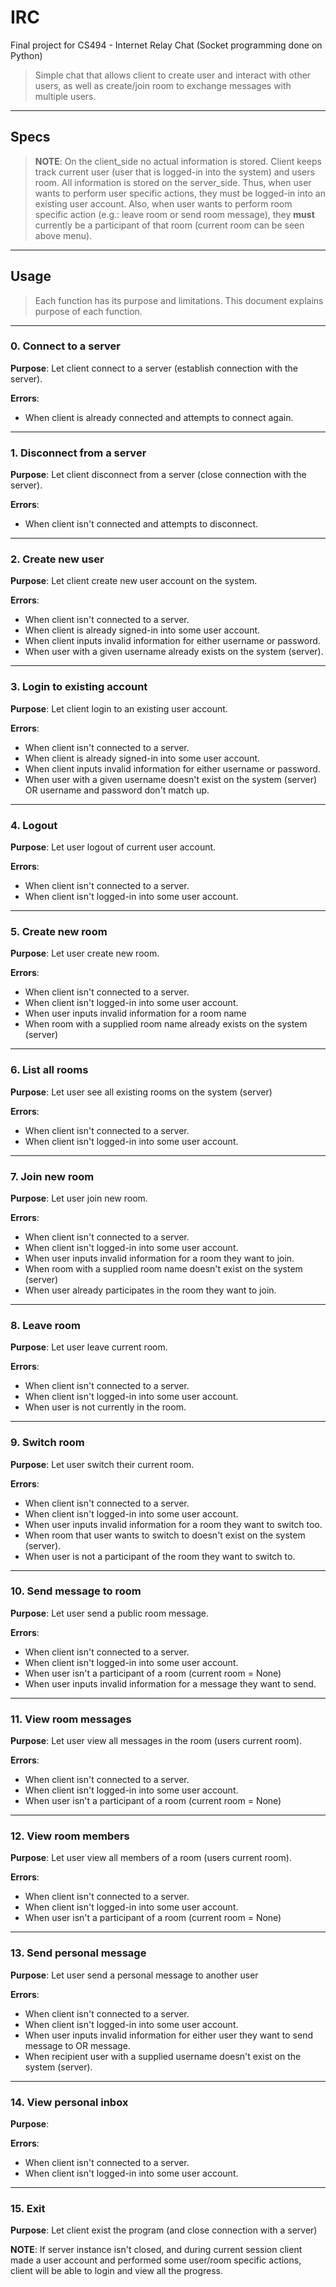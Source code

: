 # IRC

Final project for CS494 - Internet Relay Chat (Socket programming done on Python)

> Simple chat that allows client to create user and interact with other users, as well as create/join room to exchange messages with multiple users.

---

## Specs

> **NOTE**: On the client_side no actual information is stored. Client keeps track current user (user that is logged-in into the system) and users room. All information is stored on the server_side. Thus, when user wants to perform user specific actions, they must be logged-in into an existing user account. Also, when user wants to perform room specific action (e.g.: leave room or send room message), they **must** currently be a participant of that room (current room can be seen above menu).

---

## Usage

> Each function has its purpose and limitations. This document explains purpose of each function.

---

### 0. Connect to a server  	
**Purpose**: Let client connect to a server (establish connection with the server).

**Errors**:
- When client is already connected and attempts to connect again. 
---

### 1. Disconnect from a server 	
**Purpose**: Let client disconnect from a server (close connection with the server).

**Errors**:
- When client isn't connected and attempts to disconnect. 
---

### 2. Create new user 	
**Purpose**: Let client create new user account on the system.

**Errors**:
- When client isn't connected to a server.
- When client is already signed-in into some user account.
- When client inputs invalid information for either username or password.
- When user with a given username already exists on the system (server).
---

### 3. Login to existing account 
**Purpose**: Let client login to an existing user account.

**Errors**:
- When client isn't connected to a server.
- When client is already signed-in into some user account.
- When client inputs invalid information for either username or password.
- When user with a given username doesn't exist on the system (server) OR username and password don't match up.
---

### 4. Logout
**Purpose**: Let user logout of current user account.

**Errors**:
- When client isn't connected to a server.
- When client isn't logged-in into some user account.
---

### 5. Create new room
**Purpose**: Let user create new room.

**Errors**:
- When client isn't connected to a server.
- When client isn't logged-in into some user account.
- When user inputs invalid information for a room name
- When room with a supplied room name already exists on the system (server)
---

### 6. List all rooms
**Purpose**: Let user see all existing rooms on the system (server)

**Errors**:
- When client isn't connected to a server.
- When client isn't logged-in into some user account.
---

### 7. Join new room
**Purpose**: Let user join new room.

**Errors**:
- When client isn't connected to a server.
- When client isn't logged-in into some user account.
- When user inputs invalid information for a room they want to join.
- When room with a supplied room name doesn't exist on the system (server)
- When user already participates in the room they want to join.
---

### 8. Leave room
**Purpose**: Let user leave current room.

**Errors**:
- When client isn't connected to a server.
- When client isn't logged-in into some user account.
- When user is not currently in the room.
---

### 9. Switch room
**Purpose**: Let user switch their current room.

**Errors**:
- When client isn't connected to a server.
- When client isn't logged-in into some user account.
- When user inputs invalid information for a room they want to switch too.
- When room that user wants to switch to doesn't exist on the system (server).
- When user is not a participant of the room they want to switch to.
---

### 10. Send message to room
**Purpose**: Let user send a public room message.

**Errors**:
- When client isn't connected to a server.
- When client isn't logged-in into some user account.
- When user isn't a participant of a room (current room = None)
- When user inputs invalid information for a message they want to send.
---

### 11. View room messages
**Purpose**: Let user view all messages in the room (users current room).

**Errors**:
- When client isn't connected to a server.
- When client isn't logged-in into some user account.
- When user isn't a participant of a room (current room = None)
---

### 12. View room members
**Purpose**: Let user view all members of a room (users current room).

**Errors**:
- When client isn't connected to a server.
- When client isn't logged-in into some user account.
- When user isn't a participant of a room (current room = None)
---

### 13. Send personal message
**Purpose**: Let user send a personal message to another user

**Errors**:
- When client isn't connected to a server.
- When client isn't logged-in into some user account.
- When user inputs invalid information for either user they want to send message to OR message.
- When recipient user with a supplied username doesn't exist on the system (server).
---

### 14. View personal inbox
**Purpose**:

**Errors**:
- When client isn't connected to a server.
- When client isn't logged-in into some user account.
---

### 15. Exit
**Purpose**: Let client exist the program (and close connection with a server)

**NOTE**: If server instance isn't closed, and during current session client made a user account 
and performed some user/room specific actions, client will be able to login and view all the progress.
